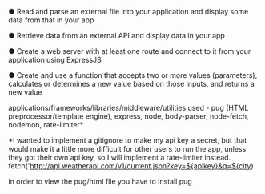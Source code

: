 
● Read and parse an external file into your application and display some data from that in your app

● Retrieve data from an external API and display data in your app 

● Create a web server with at least one route and connect to it from your application using ExpressJS

● Create and use a function that accepts two or more values (parameters), calculates or determines a new value based on those inputs, and returns a new value

applications/frameworks/libraries/middleware/utilities used - pug (HTML preprocessor/template engine), express, node, body-parser, node-fetch, nodemon, rate-limiter*

*I wanted to implement a gitignore to make my api key a secret, but that would make it a little more difficult for other users to run the app, unless they got their own api key, so I will implement a rate-limiter instead. 
fetch('http://api.weatherapi.com/v1/current.json?key=${apikey}&q=${city)

in order to view the pug/html file you have to install pug